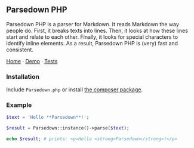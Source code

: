 ## Parsedown PHP

Parsedown PHP is a parser for Markdown. It reads Markdown the way people do. First, it breaks texts into lines. Then, it looks at how these lines start and relate to each other. Finally, it looks for special characters to identify inline elements. As a result, Parsedown PHP is (very) fast and consistent.

[Home](http://parsedown.org) &middot; [Demo](http://parsedown.org/explorer/) &middot; [Tests](http://parsedown.org/tests/)

### Installation

Include `Parsedown.php` or install [the composer package](https://packagist.org/packages/erusev/parsedown).

### Example

```php
$text = 'Hello **Parsedown**!';

$result = Parsedown::instance()->parse($text);

echo $result; # prints: <p>Hello <strong>Parsedown</strong>!</p>
```
